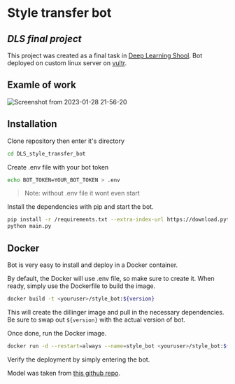 # Style transfer bot
## _DLS final project_

This project was created as a final task in [Deep Learning Shool](https://dls.samcs.ru/). Bot deployed on custom linux server on [vultr](https://vultr.com).

## Examle of work

![Screenshot from 2023-01-28 21-56-20](https://user-images.githubusercontent.com/90352952/215285995-1113cb01-f7b3-456d-9f74-81b17ba75580.png)

## Installation

Clone repository then enter it's directory

```sh
cd DLS_style_transfer_bot
```

Create .env file with your bot token

```sh
echo BOT_TOKEN=YOUR_BOT_TOKEN > .env
```
> Note: without .env file it wont even start

Install the dependencies with pip and start the bot.

```sh
pip install -r /requirements.txt --extra-index-url https://download.pytorch.org/whl/cpu
python main.py
```

## Docker

Bot is very easy to install and deploy in a Docker container.

By default, the Docker will use .env file, so make sure to create it.
When ready, simply use the Dockerfile to build the image.

```sh
docker build -t <youruser>/style_bot:${version}
```

This will create the dillinger image and pull in the necessary dependencies.
Be sure to swap out `${version}` with the actual
version of bot.

Once done, run the Docker image.

```sh
docker run -d --restart=always --name=style_bot <youruser>/style_bot:${version}
```

Verify the deployment by simply entering the bot.


Model was taken from [this github repo](https://github.com/zhanghang1989/PyTorch-Multi-Style-Transfer).
